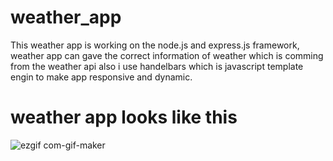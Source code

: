 # weather_app

This weather app is working on the node.js and express.js framework, weather app can gave the correct information of weather which is comming from the weather api 
also i use handelbars which is javascript template engin to make app responsive and dynamic.

# weather app looks like this




![ezgif com-gif-maker](https://user-images.githubusercontent.com/51202726/127771655-abb40889-36d1-426c-bbc6-28b3855fcebc.gif=250x250)

